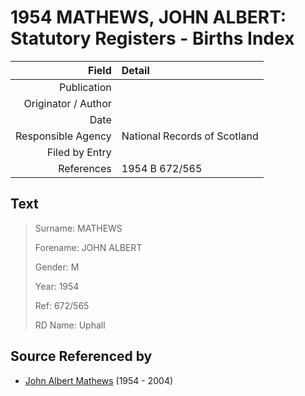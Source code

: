 ﻿---
layout: page
permalink: /sources/s35341986
---

# 1954 MATHEWS, JOHN ALBERT: Statutory Registers - Births Index

Field | Detail
---:|:---
Publication | 
Originator / Author | 
Date | 
Responsible Agency | National Records of Scotland
Filed by Entry | 
References | 1954 B 672/565

## Text

> Surname: MATHEWS
>
> Forename: JOHN ALBERT
>
> Gender: M
>
> Year: 1954
>
> Ref: 672/565
>
> RD Name: Uphall
>

## Source Referenced by

* [John Albert Mathews](../people/@i35875756@-john-albert-mathews-b1954-d2004.md) (1954 - 2004)
